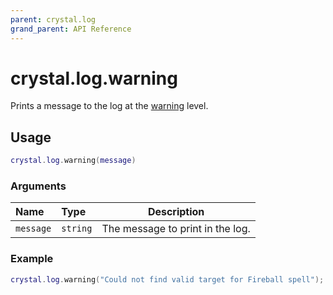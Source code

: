 ```yaml
---
parent: crystal.log
grand_parent: API Reference
---
```


# crystal.log.warning

Prints a message to the log at the [warning](verbosity) level.

## Usage

```lua
crystal.log.warning(message)
```

### Arguments

| Name      | Type     | Description                      |
| :-------- | :------- | -------------------------------- |
| `message` | `string` | The message to print in the log. |

### Example

```lua
crystal.log.warning("Could not find valid target for Fireball spell");
```
